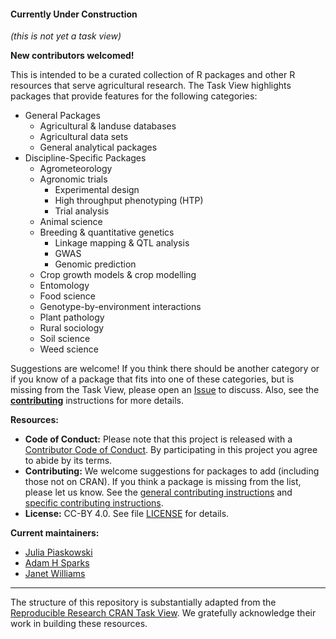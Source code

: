 #### Currently Under Construction

*(this is not yet a task view)*

**New contributors welcomed!**

This is intended to be a curated collection of R packages and other R resources that serve agricultural research. The Task View highlights packages that provide features for the following categories:

* General Packages   
  * Agricultural & landuse databases   
  * Agricultural data sets  
  * General analytical packages  
* Discipline-Specific Packages  
  * Agrometeorology  
  * Agronomic trials  
      * Experimental design   
      * High throughput phenotyping (HTP)   
      * Trial analysis
  * Animal science  
  * Breeding & quantitative genetics  
    * Linkage mapping & QTL analysis   
    * GWAS  
    * Genomic prediction   
  * Crop growth models & crop modelling  
  * Entomology  
  * Food science  
  * Genotype-by-environment interactions  
  * Plant pathology  
  * Rural sociology  
  * Soil science  
  * Weed science  

Suggestions are welcome! If you think there should be another category or if you know of a package that fits into one of these categories, but is missing from the Task View, please open an [Issue][new-issue] to discuss. Also, see the **[contributing](.github/CONTRIBUTING.md)** instructions for more details. 

[new-issue]: https://github.com/jpiaskowski/ctv-agriculture/issues/new?template=package_suggestion.md

[ctv-svn]: https://r-forge.r-project.org/projects/ctv/

[R-Forge]: https://r-forge.r-project.org/


**Resources:**

* **Code of Conduct:** Please note that this project is released with a
[Contributor Code of Conduct](.github/CODE_OF_CONDUCT.md). By participating in this
project you agree to abide by its terms.
* **Contributing:** We welcome suggestions for packages to add (including those not on CRAN). If you think a package is missing from the list, please let us know. See the [general contributing instructions](https://github.com/cran-task-views/ctv/blob/main/Contributing.md) and
[specific contributing instructions](.github/CONTRIBUTING.md). 
* **License:** CC-BY 4.0. See file [LICENSE](.github/LICENSE) for details.

**Current maintainers:**

* [Julia Piaskowski](@jpiaskowski)
* [Adam H Sparks](@adamhsparks)
* [Janet Williams](@janetw)


---------------------------------

The structure of this repository is substantially adapted from the [Reproducible Research CRAN Task View](https://github.com/jdblischak/reproducible-research-ctv). We gratefully acknowledge their work in building these resources.  

